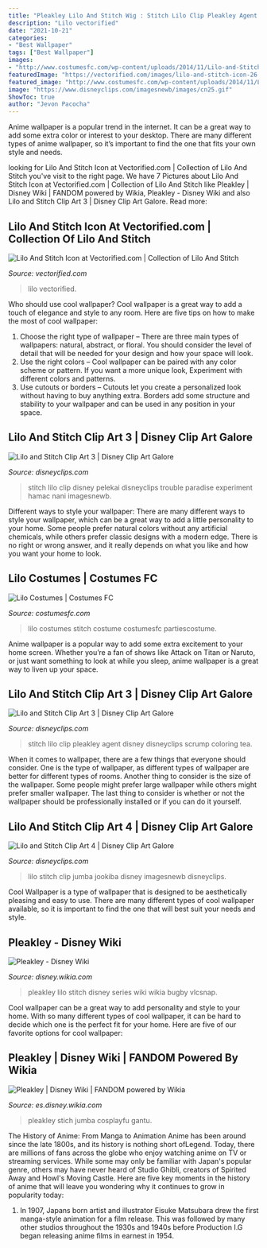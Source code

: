 ```yaml
---
title: "Pleakley Lilo And Stitch Wig : Stitch Lilo Clip Pleakley Agent Disney Disneyclips Scrump Coloring Tea"
description: "Lilo vectorified"
date: "2021-10-21"
categories:
- "Best Wallpaper"
tags: ["Best Wallpaper"]
images:
- "http://www.costumesfc.com/wp-content/uploads/2014/11/Lilo-and-Stitch-Costumes-for-Kids.jpg"
featuredImage: "https://vectorified.com/images/lilo-and-stitch-icon-26.jpg"
featured_image: "http://www.costumesfc.com/wp-content/uploads/2014/11/Lilo-and-Stitch-Costumes-for-Kids.jpg"
image: "https://www.disneyclips.com/imagesnewb/images/cn25.gif"
ShowToc: true
author: "Jevon Pacocha"
---
```



Anime wallpaper is a popular trend in the internet. It can be a great way to add some extra color or interest to your desktop. There are many different types of anime wallpaper, so it’s important to find the one that fits your own style and needs.

	

		
looking for Lilo And Stitch Icon at Vectorified.com | Collection of Lilo And Stitch you've visit to the right page. We have 7 Pictures about Lilo And Stitch Icon at Vectorified.com | Collection of Lilo And Stitch like Pleakley | Disney Wiki | FANDOM powered by Wikia, Pleakley - Disney Wiki and also Lilo and Stitch Clip Art 3 | Disney Clip Art Galore. Read more:
		
    
## Lilo And Stitch Icon At Vectorified.com | Collection Of Lilo And Stitch

<img loading=lazy src="https://vectorified.com/images/lilo-and-stitch-icon-26.jpg" onerror="this.onerror=null;this.src='https://tse4.mm.bing.net/th?id=OIP.c3QlTNwm-6f-zgTnXfIXdgHaHa&amp;pid=15.1';" alt="Lilo And Stitch Icon at Vectorified.com | Collection of Lilo And Stitch">

_Source: vectorified.com_

>lilo vectorified. 

	

Who should use cool wallpaper?
Cool wallpaper is a great way to add a touch of elegance and style to any room. Here are five tips on how to make the most of cool wallpaper: 
1) Choose the right type of wallpaper – There are three main types of wallpapers: natural, abstract, or floral. You should consider the level of detail that will be needed for your design and how your space will look. 
2) Use the right colors – Cool wallpaper can be paired with any color scheme or pattern. If you want a more unique look, Experiment with different colors and patterns. 
3) Use cutouts or borders – Cutouts let you create a personalized look without having to buy anything extra. Borders add some structure and stability to your wallpaper and can be used in any position in your space.

    
## Lilo And Stitch Clip Art 3 | Disney Clip Art Galore

<img loading=lazy src="https://www.disneyclips.com/imagesnewb/images/lilo-stitch4.png" onerror="this.onerror=null;this.src='https://tse3.mm.bing.net/th?id=OIP.bdzJPPJ9njV8YuxUGu1GCwHaHD&amp;pid=15.1';" alt="Lilo and Stitch Clip Art 3 | Disney Clip Art Galore">

_Source: disneyclips.com_

>stitch lilo clip disney pelekai disneyclips trouble paradise experiment hamac nani imagesnewb. 

	

Different ways to style your wallpaper:
There are many different ways to style your wallpaper, which can be a great way to add a little personality to your home. Some people prefer natural colors without any artificial chemicals, while others prefer classic designs with a modern edge. There is no right or wrong answer, and it really depends on what you like and how you want your home to look.

    
## Lilo Costumes | Costumes FC

<img loading=lazy src="http://www.costumesfc.com/wp-content/uploads/2014/11/Lilo-and-Stitch-Costumes-for-Kids.jpg" onerror="this.onerror=null;this.src='https://tse2.mm.bing.net/th?id=OIP.gIcCBqxt7Ub2vkWA54urgAHaLH&amp;pid=15.1';" alt="Lilo Costumes | Costumes FC">

_Source: costumesfc.com_

>lilo costumes stitch costume costumesfc partiescostume. 

	

Anime wallpaper is a popular way to add some extra excitement to your home screen. Whether you’re a fan of shows like Attack on Titan or Naruto, or just want something to look at while you sleep, anime wallpaper is a great way to liven up your space.

    
## Lilo And Stitch Clip Art 3 | Disney Clip Art Galore

<img loading=lazy src="https://www.disneyclips.com/images/images/lilo-stitch-tea.png" onerror="this.onerror=null;this.src='https://tse3.mm.bing.net/th?id=OIP.92eWaJhM7FfNtw3787azQgHaD0&amp;pid=15.1';" alt="Lilo and Stitch Clip Art 3 | Disney Clip Art Galore">

_Source: disneyclips.com_

>stitch lilo clip pleakley agent disney disneyclips scrump coloring tea. 

	

When it comes to wallpaper, there are a few things that everyone should consider. One is the type of wallpaper, as different types of wallpaper are better for different types of rooms. Another thing to consider is the size of the wallpaper. Some people might prefer large wallpaper while others might prefer smaller wallpaper. The last thing to consider is whether or not the wallpaper should be professionally installed or if you can do it yourself.

    
## Lilo And Stitch Clip Art 4 | Disney Clip Art Galore

<img loading=lazy src="https://www.disneyclips.com/imagesnewb/images/cn25.gif" onerror="this.onerror=null;this.src='https://tse4.mm.bing.net/th?id=OIP.u9Wz89ZCILm0EgaIGI9-ZAHaMk&amp;pid=15.1';" alt="Lilo and Stitch Clip Art 4 | Disney Clip Art Galore">

_Source: disneyclips.com_

>lilo stitch clip jumba jookiba disney imagesnewb disneyclips. 

	

Cool Wallpaper is a type of wallpaper that is designed to be aesthetically pleasing and easy to use. There are many different types of cool wallpaper available, so it is important to find the one that will best suit your needs and style.

    
## Pleakley - Disney Wiki

<img loading=lazy src="http://img1.wikia.nocookie.net/__cb20130701235507/disney/images/thumb/5/50/Vlcsnap-2013-07-01-18h07m13s197.png/250px-Vlcsnap-2013-07-01-18h07m13s197.png" onerror="this.onerror=null;this.src='https://tse1.mm.bing.net/th?id=OIP.1ymwxv8QtjIONLh1g5fmwgAAAA&amp;pid=15.1';" alt="Pleakley - Disney Wiki">

_Source: disney.wikia.com_

>pleakley lilo stitch disney series wiki wikia bugby vlcsnap. 

	

Cool wallpaper can be a great way to add personality and style to your home. With so many different types of cool wallpaper, it can be hard to decide which one is the perfect fit for your home. Here are five of our favorite options for cool wallpaper: 

    
## Pleakley | Disney Wiki | FANDOM Powered By Wikia

<img loading=lazy src="https://vignette.wikia.nocookie.net/disney/images/a/a1/Pleakley.jpg/revision/latest?cb=20170510025500&amp;path-prefix=es" onerror="this.onerror=null;this.src='https://tse3.mm.bing.net/th?id=OIP.Z8rTpvAEH9BrlXmWrMJkOwHaRQ&amp;pid=15.1';" alt="Pleakley | Disney Wiki | FANDOM powered by Wikia">

_Source: es.disney.wikia.com_

>pleakley stich jumba cosplayfu gantu. 

	

The History of Anime: From Manga to Animation
Anime has been around since the late 1800s, and its history is nothing short ofLegend. Today, there are millions of fans across the globe who enjoy watching anime on TV or streaming services. While some may only be familiar with Japan's popular genre, others may have never heard of Studio Ghibli, creators of Spirited Away and Howl's Moving Castle. Here are five key moments in the history of anime that will leave you wondering why it continues to grow in popularity today:
1) In 1907, Japans born artist and illustrator Eisuke Matsubara drew the first manga-style animation for a film release. This was followed by many other studios throughout the 1930s and 1940s before Production I.G began releasing anime films in earnest in 1954.

